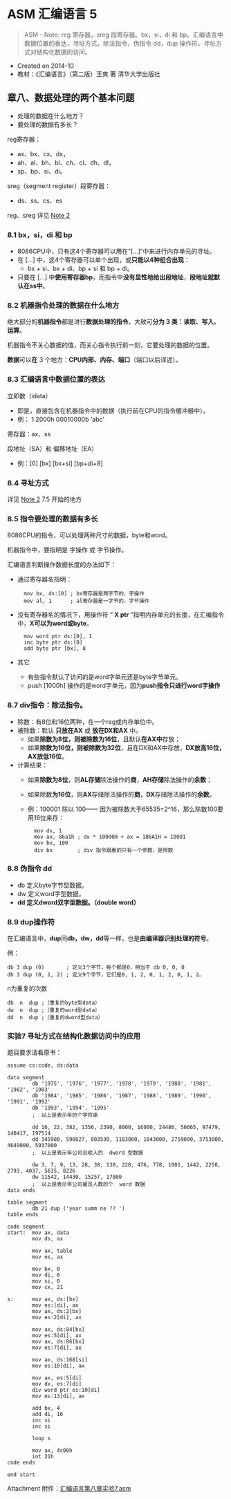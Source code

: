 # ASM 汇编语言 5

> ASM - Note: reg 寄存器，sreg 段寄存器。bx，si，di 和 bp。汇编语言中数据位置的表达，寻址方式。除法指令，伪指令 dd，dup 操作符。寻址方式对结构化数据的访问。

* Created on 2014-10
* 教材：《汇编语言》（第二版）王爽 著 清华大学出版社

## 章八、数据处理的两个基本问题

* 处理的数据在什么地方？
* 要处理的数据有多长？

reg寄存器：

* ax、bx、cx、dx，
* ah、al、bh、bl、ch、cl、dh、dl，
* sp、bp、si、di。

sreg（segment register）段寄存器：

* ds、ss、cs、es

reg、sreg 详见 [Note 2](learning-note-2.md)

### 8.1 bx，si，di 和 bp

* 8086CPU中，只有这4个寄存器可以用在”\[...\]“中来进行内存单元的寻址。
* 在 \[...\] 中，这4个寄存器可以单个出现，或**只能以4种组合出现**：
  * bx + si、bx + di、bp + si 和 bp + di。
* 只要在 \[...\] 中**使用寄存器bp**，而指令中**没有显性地给出段地址**，**段地址就默认在ss中**。

### 8.2 机器指令处理的数据在什么地方

绝大部分的**机器指令**都是进行**数据处理的指令**，大致可**分为 3 类：读取、写入、运算**。

机器指令不关心数据的值，而关心指令执行前一刻，它要处理的数据的位置。

**数据**可以**在** 3 个地方：**CPU内部、内存、端口**（端口以后详述）。

### 8.3 汇编语言中数据位置的表达

立即数（idata）

* 即是，直接包含在机器指令中的数据（执行前在CPU的指令缓冲器中）。
* 例： 1     2000h     00010000b     ‘abc’

寄存器：ax、ss

段地址（SA）和 偏移地址（EA）

* 例：\[0\]     \[bx\]     \[bx+si\]     \[bp+di+8\]

### 8.4 寻址方式

详见 [Note 2](learning-note-4.md) 7.5 开始的地方

### 8.5 指令要处理的数据有多长

8086CPU的指令，可以处理两种尺寸的数据，byte和word。

机器指令中，要指明是 字操作 或 字节操作。

汇编语言判断操作数据长度的办法如下：

* 通过寄存器名指明：

  ```text
    mov bx, ds:[0] ; bx寄存器是两字节的，字操作
    mov al, 1      ; al寄存器是一字节的，字节操作
  ```

* 没有寄存器名的情况下，用操作符 “ **X ptr** ”指明内存单元的长度，在汇编指令中，**X可以为word或byte**。

  ```text
    mov word ptr ds:[0], 1
    inc byte ptr ds:[0]
    add byte ptr [bx], 8
  ```

* 其它
  * 有些指令默认了访问的是word字单元还是byte字节单元。
  * push \[1000h\] 操作的是word字单元，因为**push指令只进行word字操作**

### 8.7 div指令：除法指令。

* 除数：有8位和16位两种，在一个reg或内存单位中。
* 被除数：默认 **只放在AX** 或 **放在DX和AX** 中。
  * 如果**除数为8位，则被除数为16位**，且默认**在AX中**存放；
  * 如果**除数为16位，则被除数为32位**，且在DX和AX中存放，**DX放高16位，AX放低16位**。
* 计算结果：
  * 如果**除数为8位**，则**AL存储**除法操作的**商**，**AH存储**除法操作的**余数**；
  * 如果除数**为16位**，则**AX**存储除法操作的**商**，**DX**存储除法操作的**余数**。
  * 例：100001 除以 100—— 因为被除数大于65535=2^16，那么除数100要用16位来存：

    ```text
      mov dx, 1
      mov ax, 86a1h ; dx * 10000H + ax = 186A1H = 10001
      mov bx, 100
      div bx        ; div 指令跟着的只有一个参数，是除数
    ```

### 8.8 伪指令 dd

* db 定义byte字节型数据。
* dw 定义word字型数据。
* **dd 定义dword双字型数据。（double word）**

### 8.9 dup操作符

在汇编语言中，**dup**同**db，dw，dd**等一样，也是**由编译器识别处理的符号**。

例：

```text
db 3 dup (0)       ; 定义3个字节，每个都是0，相当于 db 0, 0, 0
db 3 dup (0, 1, 2) ; 定义9个字节，它们是0, 1, 2, 0, 1, 2, 0, 1, 2。
```

n为重复的次数

```text
db  n  dup ;（重复的byte型data）
dw  n  dup ;（重复的word型data）
dd  n  dup ;（重复的dword型data）
```

### 实验7 寻址方式在结构化数据访问中的应用

题目要求请看原书：

```text
assume cs:code, ds:data

data segment
        db '1975', '1976', '1977', '1978', '1979', '1980', '1981', '1982', '1983'
        db '1984', '1985', '1986', '1987', '1988', '1989', '1990', '1991', '1992'
        db '1993', '1994', '1995'
        ;  以上是表示年的个字符串

        dd 16, 22, 382, 1356, 2390, 8000, 16000, 24486, 50065, 97479, 140417, 197514
        dd 345980, 590827, 803530, 1183000, 1843000, 2759000, 3753000, 4649000, 5937000
        ;  以上是表示年公司总收入的  dword 型数据

        dw 3, 7, 9, 13, 28, 38, 130, 220, 476, 778, 1001, 1442, 2258, 2793, 4037, 5635, 8226
        dw 11542, 14430, 15257, 17800
        ;  以上是表示年公司雇员人数的个  word 数据
data ends

table segment
        db 21 dup ('year summ ne ?? ')
table ends

code segment
start:  mov ax, data
        mov ds, ax

        mov ax, table
        mov es, ax

        mov bx, 0
        mov di, 0
        mov si, 0
        mov cx, 21

s:      mov ax, ds:[bx]
        mov es:[di], ax
        mov ax, ds:2[bx]
        mov es:2[di], ax

        mov ax, ds:84[bx]
        mov es:5[di], ax
        mov ax, ds:86[bx]
        mov es:7[di], ax

        mov ax, ds:168[si]
        mov es:10[di], ax

        mov ax, es:5[di]
        mov dx, es:7[di]
        div word ptr es:10[di]
        mov es:13[di], ax

        add bx, 4
        add di, 16
        inc si
        inc si

        loop s

        mov ax, 4c00h
        int 21h
code ends

end start
```

Attachment 附件：[汇编语言第八章实验7.asm](https://att.icehe.xyz//Assembly%20Language%20-%20Note%205/%E6%B1%87%E7%BC%96%E8%AF%AD%E8%A8%80%E7%AC%AC%E5%85%AB%E7%AB%A0%E5%AE%9E%E9%AA%8C7.asm)

